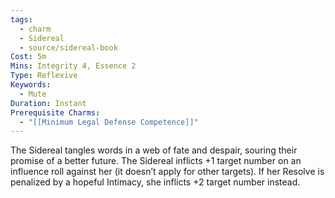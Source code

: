 ```yaml
---
tags:
  - charm
  - Sidereal
  - source/sidereal-book
Cost: 5m
Mins: Integrity 4, Essence 2
Type: Reflexive
Keywords:
  - Mute
Duration: Instant
Prerequisite Charms:
  - "[[Minimum Legal Defense Competence]]"
---
```

The Sidereal tangles words in a web of fate and despair, souring their promise of a better future. The Sidereal inflicts +1 target number on an influence roll against her (it doesn’t apply for other targets). If her Resolve is penalized by a hopeful Intimacy, she inflicts +2 target number instead.